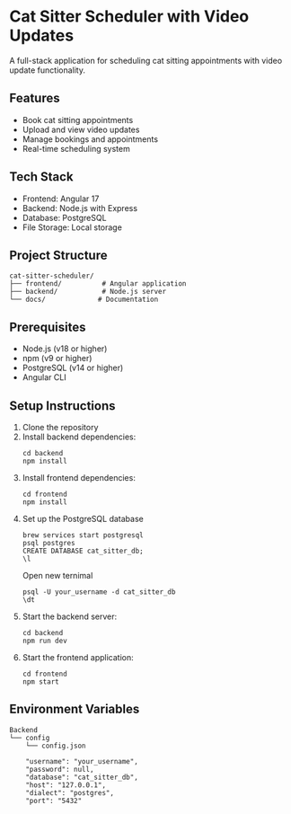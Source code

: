 # Cat Sitter Scheduler with Video Updates

A full-stack application for scheduling cat sitting appointments with video update functionality.

## Features
- Book cat sitting appointments
- Upload and view video updates
- Manage bookings and appointments
- Real-time scheduling system

## Tech Stack
- Frontend: Angular 17
- Backend: Node.js with Express
- Database: PostgreSQL
- File Storage: Local storage

## Project Structure
```
cat-sitter-scheduler/
├── frontend/          # Angular application
├── backend/           # Node.js server
└── docs/             # Documentation
```

## Prerequisites
- Node.js (v18 or higher)
- npm (v9 or higher)
- PostgreSQL (v14 or higher)
- Angular CLI

## Setup Instructions
1. Clone the repository
2. Install backend dependencies:
   ```
   cd backend
   npm install
   ```
3. Install frontend dependencies:
   ```
   cd frontend
   npm install
   ```
4. Set up the PostgreSQL database
    ```
    brew services start postgresql
    psql postgres
    CREATE DATABASE cat_sitter_db;
    \l
    ```
   Open new ternimal
    ```
    psql -U your_username -d cat_sitter_db
    \dt
    ```
5. Start the backend server:
   ```
   cd backend
   npm run dev
   ```
6. Start the frontend application:
   ```
   cd frontend
   npm start
   ```

## Environment Variables

```
Backend
└── config
    └── config.json
```
```
    "username": "your_username",
    "password": null,
    "database": "cat_sitter_db",
    "host": "127.0.0.1",
    "dialect": "postgres",
    "port": "5432"
```
